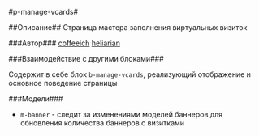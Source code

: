 #p-manage-vcards#

##Описание##
Страница мастера заполнения виртуальных визиток

###Автор### 
[coffeeich](https://staff.yandex-team.ru/coffeeich)
[heliarian](https://staff.yandex-team.ru/heliarian)
   
###Взаимодействие с другими блоками###

Содержит в себе блок `b-manage-vcards`, реализующий отображение и основное поведение страницы
    
###Модели###    

* `m-banner` - следит за изменениями моделей баннеров для обновления количества баннеров с визитками

